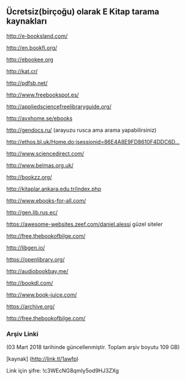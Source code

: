 ## Ücretsiz(birçoğu) olarak E Kitap tarama kaynakları

http://e-booksland.com/

http://en.bookfi.org/

http://ebookee.org

http://kat.cr/

http://pdfsb.net/

http://www.freebookspot.es/

http://appliedsciencefreelibraryguide.org/

http://avxhome.se/ebooks

http://gendocs.ru/ (arayuzu rusca ama arama yapabilirsiniz)

http://ethos.bl.uk/Home.do;jsessionid=86E4A8E9FD8610F4DDC6D…

http://www.sciencedirect.com/

http://www.belmas.org.uk/

http://bookzz.org/

http://kitaplar.ankara.edu.tr/index.php

http://www.ebooks-for-all.com/

http://gen.lib.rus.ec/

https://awesome-websites.zeef.com/daniel.alessi güzel siteler

http://free.thebookofbilge.com/

http://libgen.io/

https://openlibrary.org/

http://audiobookbay.me/

http://bookdl.com/

http://www.book-juice.com/

https://archive.org/

http://free.thebookofbilge.com/

### Arşiv Linki
(03 Mart 2018 tarihinde güncellenmiştir. Toplam arşiv boyutu 109 GB)

[kaynak] (http://link.tl/1awfp)

Link için şifre: !c3WEcNG8qmIy5od9HJ3ZXg
